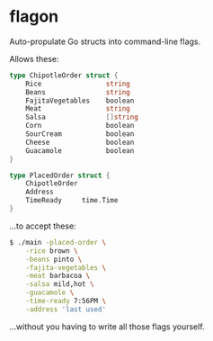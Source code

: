 # flagon
Auto-propulate Go structs into command-line flags.

Allows these:

```go
type ChipotleOrder struct {
    Rice                string
    Beans               string
    FajitaVegetables    boolean
    Meat                string
    Salsa               []string
    Corn                boolean
    SourCream           boolean
    Cheese              boolean
    Guacamole           boolean
}

type PlacedOrder struct {
    ChipotleOrder
    Address
    TimeReady     time.Time
}
```

...to accept these:

```bash
$ ./main -placed-order \
    -rice brown \
    -beans pinto \
    -fajita-vegetables \
    -meat barbacoa \
    -salsa mild,hot \
    -guacamole \
    -time-ready 7:56PM \
    -address 'last used'
```

...without you having to write all those flags yourself.
